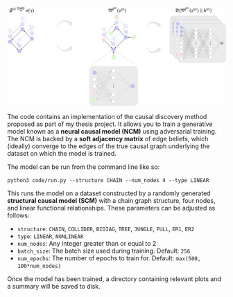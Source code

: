 ![architecture](assets/architecture.png)

The code contains an implementation of the causal discovery method proposed as part of my thesis project. It allows you to train a generative model known as a **neural causal model (NCM)** using adversarial training. The NCM is backed by a **soft adjacency matrix** of edge beliefs, which (ideally) converge to the edges of the true causal graph underlying the dataset on which the model is trained.

The model can be run from the command line like so:

```
python3 code/run.py --structure CHAIN --num_nodes 4 --type LINEAR
```

This runs the model on a dataset constructed by a randomly generated **structural causal model (SCM)** with a chain graph structure, four nodes, and linear functional relationships. These parameters can be adjusted as follows:

* `structure`: `CHAIN`, `COLLIDER`, `BIDIAG`, `TREE`, `JUNGLE`, `FULL`, `ER1`, `ER2`
* `type`: `LINEAR`, `NONLINEAR`
* `num_nodes`: Any integer greater than or equal to 2
* `batch_size`: The batch size used during training. Default: `256`
* `num_epochs`: The number of epochs to train for. Default: `max(500, 100*num_nodes)`

Once the model has been trained, a directory containing relevant plots and a summary will be saved to disk.
